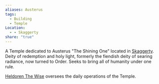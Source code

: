 ```yaml
---
aliases: Austerus
tags:
  - Building
  - Temple
Location:
  - - Skaggerty
share: "true"
---
```



A Temple dedicated to Austerus "The Shining One" located in [Skaggerty](../Skaggerty.md). Deity of redemption and holy light, formerly the fiendish deity of searing radiance, now turned to Order. Seeks to bring all of humanity under one rule.

[Heldoren The Wise](../NPCs/Heldoren%20The%20Wise.md) oversees the daily operations of the Temple.
